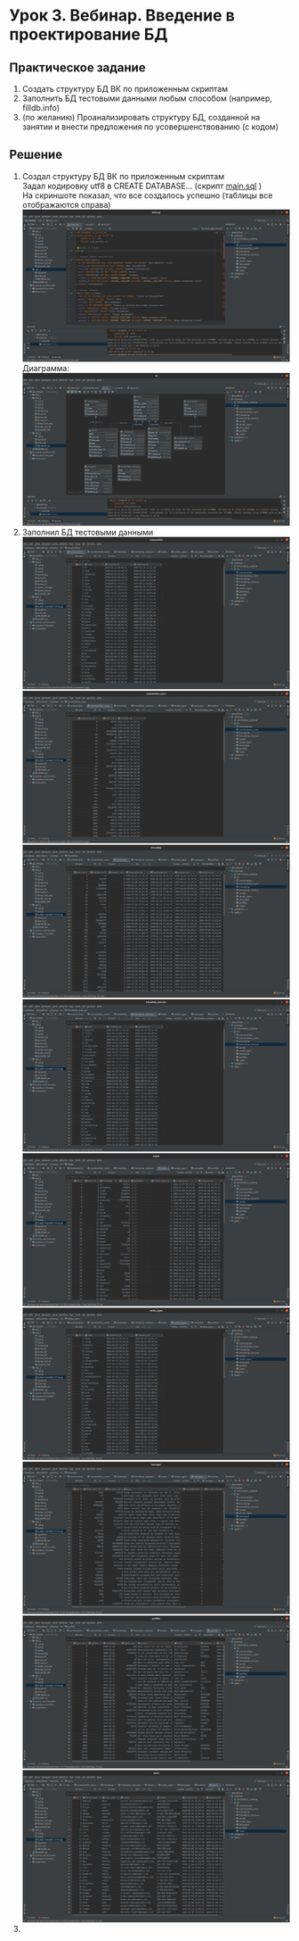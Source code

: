 # Урок 3. Вебинар. Введение в проектирование БД

## Практическое задание
1. Создать структуру БД ВК по приложенным скриптам
2. Заполнить БД тестовыми данными любым способом (например, filldb.info)
3. (по желанию) Проанализировать структуру БД, созданной на занятии и внести предложения по усовершенствованию (с кодом)

## Решение
1. Создал структуру БД ВК по приложенным скриптам  
   Задал кодировку utf8 в CREATE DATABASE... (скрипт [main.sql](main.sql) )  
   На скриншоте показал, что все создалось успешно (таблицы все отображаются справа)
    ![1](1.png)
    Диаграмма:  
    ![1](2.png)
2. Заполнил БД тестовыми данными
   ![1](10.png)
   ![1](11.png)
   ![1](12.png)
   ![1](13.png)
   ![1](14.png)
   ![1](15.png)
   ![1](16.png)
   ![1](17.png)
   ![1](18.png)
3. 